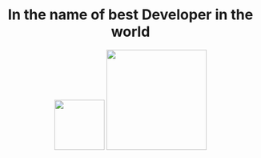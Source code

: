 <h1 align="center">In the name of best Developer in the world</h1>

<div align="center">
  <img src="https://upload.wikimedia.org/wikipedia/commons/a/a7/React-icon.svg" alt="" width="100px" />
  <img src="" alt="" width="200" />
</div>
